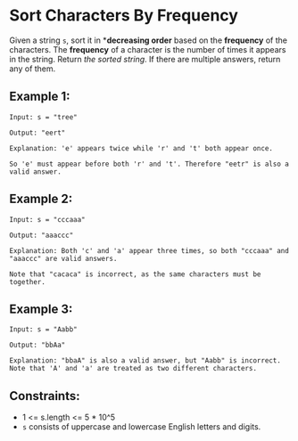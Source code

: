 # Sort Characters By Frequency
Given a string `s`, sort it in ***decreasing order** based on the **frequency** of the characters. The **frequency** of a character is the number of times it appears in the string.
Return *the sorted string*. If there are multiple answers, return any of them.

 

## Example 1:

`Input: s = "tree"`

`Output: "eert"`

`Explanation: 'e' appears twice while 'r' and 't' both appear once.`

`So 'e' must appear before both 'r' and 't'. Therefore "eetr" is also a valid answer.`



## Example 2:

`Input: s = "cccaaa"`

`Output: "aaaccc"`

`Explanation: Both 'c' and 'a' appear three times, so both "cccaaa" and "aaaccc" are valid answers.`

`Note that "cacaca" is incorrect, as the same characters must be together.`



## Example 3:

`Input: s = "Aabb"`

`Output: "bbAa"`

`Explanation: "bbaA" is also a valid answer, but "Aabb" is incorrect.`
`Note that 'A' and 'a' are treated as two different characters.`
 

## Constraints:
- 1 <= s.length <= 5 * 10^5
- `s` consists of uppercase and lowercase English letters and digits.

